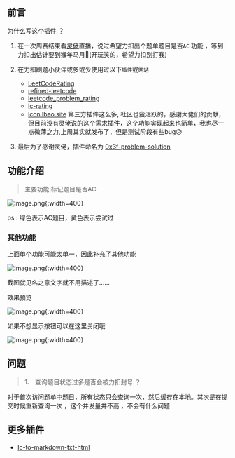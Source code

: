 
## 前言 

为什么写这个插件 ？

1. 在一次周赛结束看[灵佬](https://leetcode.cn/u/endlesscheng/)直播，说过希望力扣出个题单题目是否`AC` 功能 ，等到力扣出估计要到猴年马月🤣(开玩笑的，希望力扣别打我)

2. 在力扣刷题小伙伴或多或少使用过以下`插件`或`网站`
   - [LeetCodeRating](https://github.com/zhang-wangz/LeetCodeRating)
   - [refined-leetcode](https://github.com/XYShaoKang/refined-leetcode)
   - [leetcode_problem_rating](https://zerotrac.github.io/leetcode_problem_rating/#/)  
   - [lc-rating](https://huxulm.github.io/lc-rating/)  
   - [lccn.lbao.site](https://lccn.lbao.site/)
     第三方插件这么多, 社区也蛮活跃的，感谢大佬们的贡献，但目前没有灵佬说的这个需求插件，这个功能实现起来也简单，我也尽一点微薄之力,上周其实就发布了，但是测试阶段有些bug😥
   
3. 最后为了感谢灵佬，插件命名为 [0x3f-problem-solution](https://greasyfork.org//zh-CN/scripts/501134-0x3f-problem-solution) 
   
## 功能介绍


> 主要功能:标记题目是否AC


![image.png](https://pic.leetcode.cn/1722003843-HDQbur-image.png){:width=400}

ps : 绿色表示AC题目，黄色表示尝试过

### 其他功能

上面单个功能可能太单一，因此补充了其他功能

![image.png](https://pic.leetcode.cn/1722003936-MFQfbt-image.png){:width=400}

截图就见名之意文字就不用描述了……

效果预览

![image.png](https://pic.leetcode.cn/1722004004-esAAox-image.png){:width=400}


如果不想显示按钮可以在这里关闭哦


![image.png](https://pic.leetcode.cn/1722004120-LrwLne-image.png){:width=400}



## 问题

> 1、 查询题目状态过多是否会被力扣封号 ？ 

对于首次访问题单中题目，所有状态只会查询一次，然后缓存在本地。其次是在提交时候重新查询一次 ，这个并发量并不高 ，不会有什么问题


## 更多插件

- [lc-to-markdown-txt-html](https://greasyfork.org//zh-CN/scripts/491969-lc-to-markdown-txt-html)